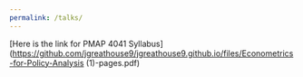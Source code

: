 ```yaml
---
permalink: /talks/
---
```


[Here is the link for PMAP 4041 Syllabus](https://github.com/jgreathouse9/jgreathouse9.github.io/files/Econometrics-for-Policy-Analysis (1)-pages.pdf)

